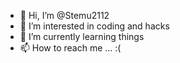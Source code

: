 - 👋 Hi, I’m @Stemu2112
- 👀 I’m interested in coding and hacks
- 🌱 I’m currently learning things
- 📫 How to reach me ... :(

<!---
Stemu2112/Stemu2112 is a ✨ special ✨ repository because its `README.md` (this file) appears on your GitHub profile.
You can click the Preview link to take a look at your changes.
--->

